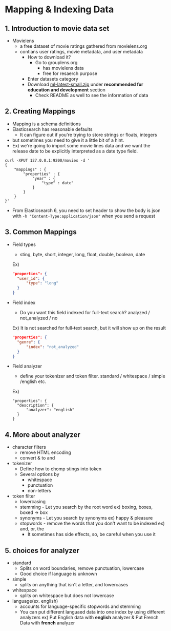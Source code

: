 # Mapping & Indexing Data

## 1. Introduction to movie data set

- Movielens
  - a free dataset of movie ratings gathered from movielens.org
  - contians user ratings, movie metadata, and user metadata
	- How to download it?
		- Go to grouplens.org
			- has movielens data
			- free for resaerch purpose
    - Enter datasets category
    - Download <u>ml-latest-small.zip</u> under **recommended for education and development** section
      - Check README as well to see the information of data

## 2. Creating Mappings

- Mapping is a schema definitions
- Elasticsearch has reasonable defaults
  - It can figure out if you're trying to store strings or floats, integers
-  but sometimes you need to give it a little bit of a hint.
- Ex) we're going to import some movie lines data and we want the release date to be explicitly interpreted as a date type field.

```
curl -XPUT 127.0.0.1:9200/movies -d '
{
	"mappings" : { 
		"properties" : {
			"year" : {
				"type" : date"
			}
		}
	}
}'
```

- From Elasticsearch 6, you need to set header to show the body is json with  `-h "Content-Type:application/json"` when you send a request

## 3. Common Mappings

- Field types

  - sting, byte, short, integer, long, float, double, boolean, date

  Ex)

  ```json
  "properties": {
  	"user_id": {
  		"type": "long"
  	}
  }
  ```

- Field index

  - Do you want this field indexed for full-text search? analyzed / not_analyzed / no

  Ex) It is not searched for full-text search, but it will show up on the result

  ```json
  "properties": {
  	"genre": {
  		"index": "not_analyzed"
  	}
  }
  ```

- Field analyzer

  - define your tokenizer and token filter. standard / whitespace / simple /english etc.

  Ex)

  ```
  "properties": {
  	"description": {
  		"analyzer": "english"
  	}
  }
  ```

## 4. More about analyzer

- character filters
  - remove HTML encoding
  - convert & to and
- tokenizer
  - Define how to chomp stings into token
  - Several options by
    - whitespace
    - punctuation 
    - non-letters
- token filter
  - lowercasing
  - stemming - Let you search by the root word ex) boxing, boxes, boxed -> box
  - synonyms - Let you search by synonyms ex) happy & pleasure
  - stopwords - remove the words that you don't want to be indexed ex) and, or, the
    - It sometimes has side effects, so, be careful when you use it

## 5. choices for analyzer

- standard
  - Splits on word boundaries, remove punctuation, lowercase
  - Good choice if language is unknown
- simple
  - splits on anything that isn't a letter, and lowercases
- whitespace
  - splits on whitespace but does not lowercase
- language(ex. english)
  - accounts for language-specific stopwords and stemming
  - You can put different languaed data into one index by using different analyzers ex) Put English data with **english** analyzer & Put French Data with **french** analyzer

